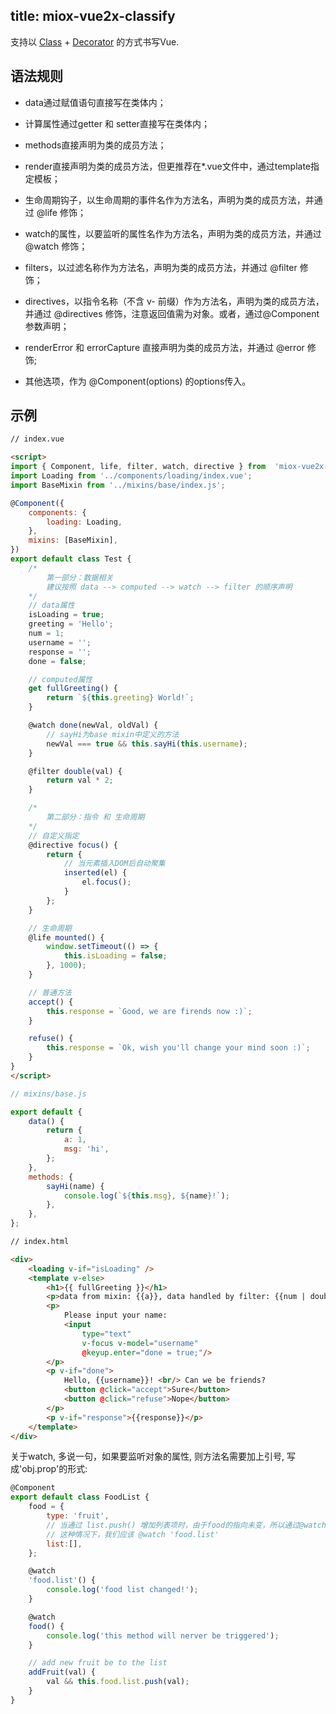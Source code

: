title: miox-vue2x-classify
---

支持以 [Class](http://es6.ruanyifeng.com/#docs/class) + [Decorator](http://es6.ruanyifeng.com/#docs/decorator) 的方式书写Vue.

## 语法规则

- data通过赋值语句直接写在类体内；

- 计算属性通过getter 和 setter直接写在类体内；

- methods直接声明为类的成员方法；

- render直接声明为类的成员方法，但更推荐在*.vue文件中，通过template指定模板；

- 生命周期钩子，以生命周期的事件名作为方法名，声明为类的成员方法，并通过 @life 修饰；

- watch的属性，以要监听的属性名作为方法名，声明为类的成员方法，并通过 @watch 修饰；

- filters，以过滤名称作为方法名，声明为类的成员方法，并通过 @filter 修饰；

- directives，以指令名称（不含 v- 前缀）作为方法名，声明为类的成员方法，并通过 @directives 修饰，注意返回值需为对象。或者，通过@Component参数声明；

- renderError 和 errorCapture 直接声明为类的成员方法，并通过 @error 修饰;

- 其他选项，作为 @Component(options) 的options传入。


## 示例

```html
// index.vue

<script>
import { Component, life, filter, watch, directive } from  'miox-vue2x-classify';
import Loading from '../components/loading/index.vue';
import BaseMixin from '../mixins/base/index.js';

@Component({
    components: {
        loading: Loading,
    },
    mixins: [BaseMixin],
})
export default class Test {
    /*
        第一部分：数据相关
        建议按照 data --> computed --> watch --> filter 的顺序声明
    */
    // data属性
    isLoading = true;
    greeting = 'Hello';
    num = 1;
    username = '';
    response = '';
    done = false;

    // computed属性
    get fullGreeting() {
        return `${this.greeting} World!`;
    }

    @watch done(newVal, oldVal) {
        // sayHi为base mixin中定义的方法
        newVal === true && this.sayHi(this.username);
    }

    @filter double(val) {
        return val * 2;
    }

    /*
        第二部分：指令 和 生命周期
    */
    // 自定义指定
    @directive focus() {
        return {
            // 当元素插入DOM后自动聚集
            inserted(el) {
                el.focus();
            }
        };
    }

    // 生命周期
    @life mounted() {
        window.setTimeout(() => {
            this.isLoading = false;
        }, 1000);
    }

    // 普通方法
    accept() {
        this.response = `Good, we are firends now :)`;
    }

    refuse() {
        this.response = `Ok, wish you'll change your mind soon :)`;
    }
}
</script>
```

```javascript
// mixins/base.js

export default {
    data() {
        return {
            a: 1,
            msg: 'hi',
        };
    },
    methods: {
        sayHi(name) {
            console.log(`${this.msg}, ${name}!`);
        },
    },
};
```

```html
// index.html

<div>
    <loading v-if="isLoading" />
    <template v-else>
        <h1>{{ fullGreeting }}</h1>
        <p>data from mixin: {{a}}, data handled by filter: {{num | double}}</p>
        <p>
            Please input your name:
            <input
                type="text"
                v-focus v-model="username"
                @keyup.enter="done = true;"/>
        </p>
        <p v-if="done">
            Hello, {{username}}! <br/> Can we be friends?
            <button @click="accept">Sure</button>
            <button @click="refuse">Nope</button>
        </p>
        <p v-if="response">{{response}}</p>
    </template>
</div>
```


关于watch, 多说一句，如果要监听对象的属性, 则方法名需要加上引号, 写成'obj.prop'的形式:

```javascript
@Component
export default class FoodList {
    food = {
        type: 'fruit',
        // 当通过 list.push() 增加列表项时，由于food的指向未变，所以通过@watch food添加的回调方法不会被触发
        // 这种情况下，我们应该 @watch 'food.list'
        list:[],
    };

    @watch
    'food.list'() {
        console.log('food list changed!');
    }

    @watch
    food() {
        console.log('this method will nerver be triggered');
    }

    // add new fruit be to the list
    addFruit(val) {
        val && this.food.list.push(val);
    }
}
```

